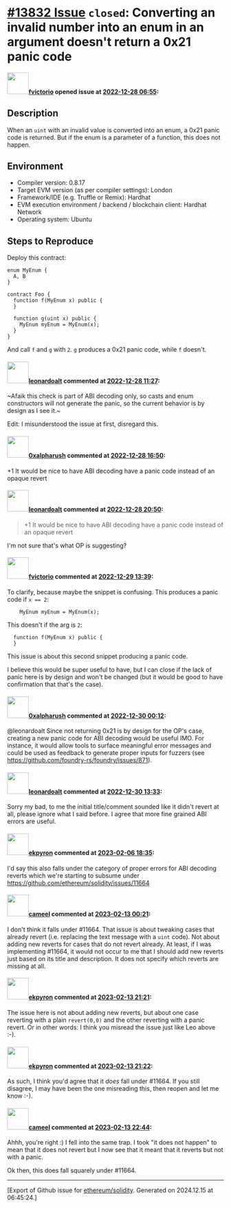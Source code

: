 # [\#13832 Issue](https://github.com/ethereum/solidity/issues/13832) `closed`: Converting an invalid number into an enum in an argument doesn't return a 0x21 panic code

#### <img src="https://avatars.githubusercontent.com/u/417134?u=5feef499be4f54bc60b2719221a4ec238bc83562&v=4" width="50">[fvictorio](https://github.com/fvictorio) opened issue at [2022-12-28 06:55](https://github.com/ethereum/solidity/issues/13832):

## Description

When an `uint` with an invalid value is converted into an enum, a 0x21 panic code is returned. But if the enum is a parameter of a function, this does not happen.

## Environment

- Compiler version: 0.8.17
- Target EVM version (as per compiler settings): London
- Framework/IDE (e.g. Truffle or Remix): Hardhat
- EVM execution environment / backend / blockchain client: Hardhat Network
- Operating system: Ubuntu

## Steps to Reproduce

Deploy this contract:

```solidity
enum MyEnum {
  A, B
}

contract Foo {
  function f(MyEnum x) public {
  }

  function g(uint x) public {
    MyEnum myEnum = MyEnum(x);
  }
}
```

And call `f` and `g` with `2`. `g` produces a 0x21 panic code, while `f` doesn't.

#### <img src="https://avatars.githubusercontent.com/u/504195?u=ce2facd14af9fd474ebff49f0d44891f56f7500f&v=4" width="50">[leonardoalt](https://github.com/leonardoalt) commented at [2022-12-28 11:27](https://github.com/ethereum/solidity/issues/13832#issuecomment-1366581778):

~Afaik this check is part of ABI decoding only, so casts and enum constructors will not generate the panic, so the current behavior is by design as I see it.~

Edit: I misunderstood the issue at first, disregard this.

#### <img src="https://avatars.githubusercontent.com/u/87383155?u=92ab2406e2f45ff6a5191160c0e26976abe035b7&v=4" width="50">[0xalpharush](https://github.com/0xalpharush) commented at [2022-12-28 16:50](https://github.com/ethereum/solidity/issues/13832#issuecomment-1366787075):

+1 It would be nice to have ABI decoding have a panic code instead of an opaque revert

#### <img src="https://avatars.githubusercontent.com/u/504195?u=ce2facd14af9fd474ebff49f0d44891f56f7500f&v=4" width="50">[leonardoalt](https://github.com/leonardoalt) commented at [2022-12-28 20:50](https://github.com/ethereum/solidity/issues/13832#issuecomment-1366908965):

> +1 It would be nice to have ABI decoding have a panic code instead of an opaque revert 

I'm not sure that's what OP is suggesting?

#### <img src="https://avatars.githubusercontent.com/u/417134?u=5feef499be4f54bc60b2719221a4ec238bc83562&v=4" width="50">[fvictorio](https://github.com/fvictorio) commented at [2022-12-29 13:39](https://github.com/ethereum/solidity/issues/13832#issuecomment-1367328649):

To clarify, because maybe the snippet is confusing. This produces a panic code if `x == 2`:

```solidity
    MyEnum myEnum = MyEnum(x);
```

This doesn't if the arg is `2`:

```solidity
  function f(MyEnum x) public {
  }
```

This issue is about this second snippet producing a panic code.

I believe this would be super useful to have, but I can close if the lack of panic here is by design and won't be changed (but it would be good to have confirmation that that's the case).

#### <img src="https://avatars.githubusercontent.com/u/87383155?u=92ab2406e2f45ff6a5191160c0e26976abe035b7&v=4" width="50">[0xalpharush](https://github.com/0xalpharush) commented at [2022-12-30 00:12](https://github.com/ethereum/solidity/issues/13832#issuecomment-1367650492):

@leonardoalt Since not returning 0x21 is by design for the OP's case, creating a new panic code for ABI decoding would be useful IMO. For instance, it would allow tools to surface meaningful error messages and could be used as feedback to generate proper inputs for fuzzers (see https://github.com/foundry-rs/foundry/issues/871).

#### <img src="https://avatars.githubusercontent.com/u/504195?u=ce2facd14af9fd474ebff49f0d44891f56f7500f&v=4" width="50">[leonardoalt](https://github.com/leonardoalt) commented at [2022-12-30 13:33](https://github.com/ethereum/solidity/issues/13832#issuecomment-1367922251):

Sorry my bad, to me the initial title/comment sounded like it didn't revert at all, please ignore what I said before. I agree that more fine grained ABI errors are useful.

#### <img src="https://avatars.githubusercontent.com/u/1347491?v=4" width="50">[ekpyron](https://github.com/ekpyron) commented at [2023-02-06 18:35](https://github.com/ethereum/solidity/issues/13832#issuecomment-1419565327):

I'd say this also falls under the category of proper errors for ABI decoding reverts which we're starting to subsume under https://github.com/ethereum/solidity/issues/11664

#### <img src="https://avatars.githubusercontent.com/u/137030?v=4" width="50">[cameel](https://github.com/cameel) commented at [2023-02-13 00:21](https://github.com/ethereum/solidity/issues/13832#issuecomment-1427177521):

I don't think it falls under #11664. That issue is about tweaking cases that already revert (i.e. replacing the text message with a `uint` code). Not about adding new reverts for cases that do not revert already. At least, if I was implementing #11664, it would not occur to me that I should add new reverts just based on its title and description. It does not specify which reverts are missing at all.

#### <img src="https://avatars.githubusercontent.com/u/1347491?v=4" width="50">[ekpyron](https://github.com/ekpyron) commented at [2023-02-13 21:21](https://github.com/ethereum/solidity/issues/13832#issuecomment-1428702798):

The issue here is not about adding new reverts, but about one case reverting with a plain ``revert(0,0)`` and the other reverting with a panic revert. Or in other words: I think you misread the issue just like Leo above :-).

#### <img src="https://avatars.githubusercontent.com/u/1347491?v=4" width="50">[ekpyron](https://github.com/ekpyron) commented at [2023-02-13 21:22](https://github.com/ethereum/solidity/issues/13832#issuecomment-1428705113):

As such, I think you'd agree that it *does* fall under #11664. If you still disagree, I may have been the one misreading this, then reopen and let me know :-).

#### <img src="https://avatars.githubusercontent.com/u/137030?v=4" width="50">[cameel](https://github.com/cameel) commented at [2023-02-13 22:44](https://github.com/ethereum/solidity/issues/13832#issuecomment-1428804744):

Ahhh, you're right :) I fell into the same trap. I took "it does not happen" to mean that it does not revert but I now see that it meant that it reverts but not with a panic.

Ok then, this does fall squarely under #11664.


-------------------------------------------------------------------------------



[Export of Github issue for [ethereum/solidity](https://github.com/ethereum/solidity). Generated on 2024.12.15 at 06:45:24.]
